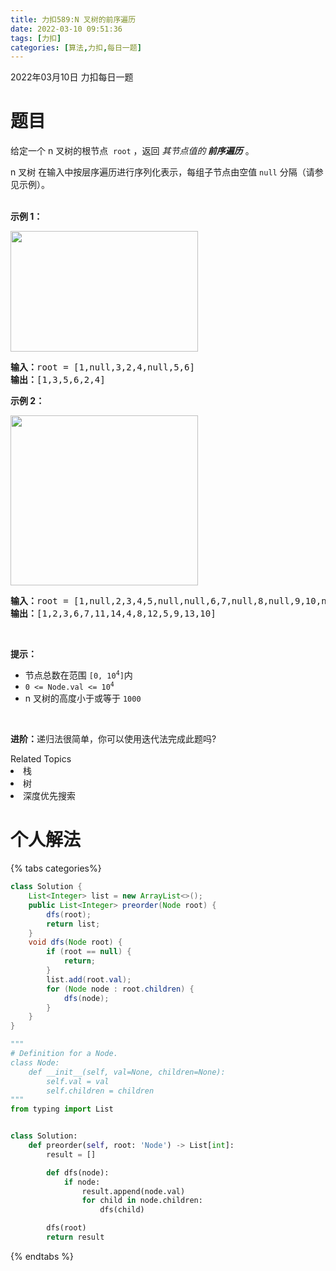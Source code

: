```yaml
---
title: 力扣589:N 叉树的前序遍历
date: 2022-03-10 09:51:36
tags: [力扣]
categories: [算法,力扣,每日一题]
---
```


2022年03月10日 力扣每日一题

# 题目
<p>给定一个 n&nbsp;叉树的根节点 <meta charset="UTF-8" />&nbsp;<code>root</code>&nbsp;，返回 <em>其节点值的<strong> 前序遍历</strong></em> 。</p>

<p>n 叉树 在输入中按层序遍历进行序列化表示，每组子节点由空值 <code>null</code> 分隔（请参见示例）。</p>

<p><br />
<strong>示例 1：</strong></p>

<p><img src="https://assets.leetcode.com/uploads/2018/10/12/narytreeexample.png" style="height: 193px; width: 300px;" /></p>

<pre>
<strong>输入：</strong>root = [1,null,3,2,4,null,5,6]
<strong>输出：</strong>[1,3,5,6,2,4]
</pre>

<p><strong>示例 2：</strong></p>

<p><img alt="" src="https://assets.leetcode.com/uploads/2019/11/08/sample_4_964.png" style="height: 272px; width: 300px;" /></p>

<pre>
<strong>输入：</strong>root = [1,null,2,3,4,5,null,null,6,7,null,8,null,9,10,null,null,11,null,12,null,13,null,null,14]
<strong>输出：</strong>[1,2,3,6,7,11,14,4,8,12,5,9,13,10]
</pre>

<p>&nbsp;</p>

<p><strong>提示：</strong></p>

<ul>
	<li>节点总数在范围<meta charset="UTF-8" />&nbsp;<code>[0, 10<sup>4</sup>]</code>内</li>
	<li><code>0 &lt;= Node.val &lt;= 10<sup>4</sup></code></li>
	<li>n 叉树的高度小于或等于 <code>1000</code></li>
</ul>

<p>&nbsp;</p>

<p><strong>进阶：</strong>递归法很简单，你可以使用迭代法完成此题吗?</p>
<div><div>Related Topics</div><div><li>栈</li><li>树</li><li>深度优先搜索</li></div></div>

# 个人解法

{% tabs categories%}

<!-- tab Java -->

```java
class Solution {
    List<Integer> list = new ArrayList<>();
    public List<Integer> preorder(Node root) {
        dfs(root);
        return list;
    }
    void dfs(Node root) {
        if (root == null) {
            return;
        }
        list.add(root.val);
        for (Node node : root.children) {
            dfs(node);
        }
    }
}
```

<!-- endtab -->

<!-- tab Python3 -->

```python
"""
# Definition for a Node.
class Node:
    def __init__(self, val=None, children=None):
        self.val = val
        self.children = children
"""
from typing import List


class Solution:
    def preorder(self, root: 'Node') -> List[int]:
        result = []

        def dfs(node):
            if node:
                result.append(node.val)
                for child in node.children:
                    dfs(child)

        dfs(root)
        return result
```

<!-- endtab -->

{% endtabs %}
